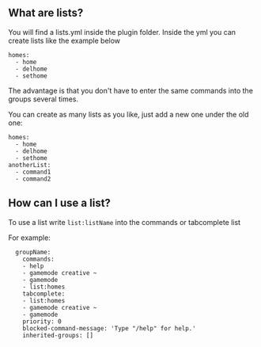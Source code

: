 ## What are lists?

You will find a lists.yml inside the plugin folder. Inside the yml you can create lists like the example below

```
homes:
  - home
  - delhome
  - sethome
```

The advantage is that you don't have to enter the same commands into the groups several times.

You can create as many lists as you like, just add a new one under the old one:

```
homes:
  - home
  - delhome
  - sethome
anotherList:
  - command1
  - command2
```

## How can I use a list?

To use a list write `list:listName` into the commands or tabcomplete list

For example:

```
  groupName:
    commands:
    - help
    - gamemode creative ~
    - gamemode
    - list:homes
    tabcomplete:
    - list:homes
    - gamemode creative ~
    - gamemode
    priority: 0
    blocked-command-message: 'Type "/help" for help.'
    inherited-groups: []
```